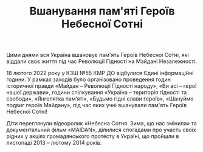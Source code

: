﻿---
title: Вшанування пам'яті Героїв Небесної Сотні
---

Цими днями вся Україна вшановує пам'ять Героїв Небесної Сотні, які віддали своє життя під час Революції Гідності на Майдані Незалежності.

18 лютого 2022 року у КЗШ №55 КМР ДО відбулися Єдині інформаційні години. У рамках заходів було організовано проведення годин історичної правди «Майдан – Революції Гідності народу», «Ви всі – герої нашої держави», години спілкування «Україна – територія гідності та свободи», «Янголятка пам’яті», «Будьмо гідні слави героїв», «Шануймо подвиг героїв Майдану», під час яких учні вшанували пам'ять Героїв Небесної Сотні!

Діти переглянули відеоролик «Небесна Сотня. Зима, що нас змінила» та документальний фільм «MAIDAN», ділилися спогадами про участь своїх рідних у акціях громадянського протесту в Україні, що пройшли в листопаді 2013 – лютому 2014 років.

<youtube id="be_o0eqJGx4" />

<slideshow />
